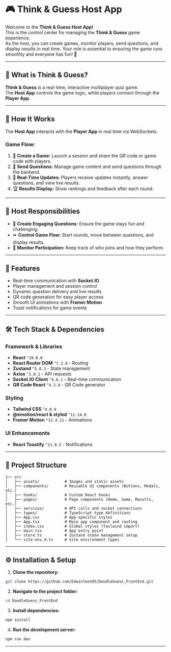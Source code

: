 
# 🎮 Think & Guess Host App

Welcome to the **Think & Guess Host App!**  
This is the control center for managing the **Think & Guess** game experience.  
As the host, you can create games, monitor players, send questions, and display results in real time. Your role is essential to ensuring the game runs smoothly and everyone has fun! 🚀

---

## 🤔 What is Think & Guess?

**Think & Guess** is a real-time, interactive multiplayer quiz game.  
The **Host App** controls the game logic, while players connect through the **Player App**.

---

## 🤝 How It Works

The **Host App** interacts with the **Player App** in real time via WebSockets.

### Game Flow:
1. 🎉 **Create a Game:** Launch a session and share the QR code or game code with players.
2. 📨 **Send Questions:** Manage game content and send questions through the backend.
3. 🔄 **Real-Time Updates:** Players receive updates instantly, answer questions, and view live results.
4. 🏆 **Results Display:** Show rankings and feedback after each round.

---

## 🎤 Host Responsibilities
- 📝 **Create Engaging Questions:** Ensure the game stays fun and challenging.
- ⏩ **Control Game Flow:** Start rounds, move between questions, and display results.
- 👥 **Monitor Participation:** Keep track of who joins and how they perform.

---

## 🚀 Features
- Real-time communication with **Socket.IO**
- Player management and session control
- Dynamic question delivery and live results
- QR code generation for easy player access
- Smooth UI animations with **Framer Motion**
- Toast notifications for game events

---

## 🛠️ Tech Stack & Dependencies

### Framework & Libraries
- **React** `^19.0.0`
- **React Router DOM** `^7.2.0` - Routing
- **Zustand** `^5.0.3` - State management
- **Axios** `^1.8.1` - API requests
- **Socket.IO Client** `^4.8.1` - Real-time communication
- **QR Code React** `^4.2.0` - QR Code generator

### Styling
- **Tailwind CSS** `^4.0.9`
- **@emotion/react & styled** `^11.14.0`
- **Framer Motion** `^12.4.11` - Animations

### UI Enhancements
- **React Toastify** `^11.0.5` - Notifications

---

## 📂 Project Structure

```
├── src
│   ├── assets/           # Images and static assets
│   ├── components/       # Reusable UI components (Buttons, Modals, etc.)
│   ├── hooks/            # Custom React hooks
│   ├── pages/            # Page components (Home, Game, Results, etc.)
│   ├── services/         # API calls and socket connections
│   ├── types/            # TypeScript type definitions
│   ├── App.css           # App-specific styles
│   ├── App.tsx           # Main app component and routing
│   ├── index.css         # Global styles (Tailwind import)
│   ├── main.tsx          # App entry point
│   ├── store.ts          # Zustand state management setup
│   └── vite-env.d.ts     # Vite environment types
```

---

## ⚙️ Installation & Setup

1. **Clone the repository:**

```bash
git clone https://github.com/Edwinleon95/DoodleGuess_FrontEnd.git
```

2. **Navigate to the project folder:**

```bash
cd DoodleGuess_FrontEnd
```

3. **Install dependencies:**

```bash
npm install
```

4. **Run the development server:**

```bash
npm run dev
```

---

